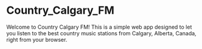 # Country_Calgary_FM
Welcome to Country Calgary FM! This is a simple web app designed to let you listen to the best country music stations from Calgary, Alberta, Canada, right from your browser.
